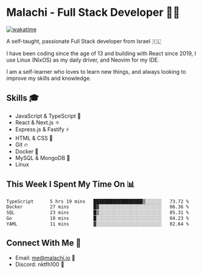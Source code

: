 # Malachi - Full Stack Developer 🚀🔥
[![wakatime](https://wakatime.com/badge/user/112ec769-e669-4b78-a46f-cf4343930741.svg)](https://wakatime.com/@112ec769-e669-4b78-a46f-cf4343930741)

A self-taught, passionate Full Stack developer from Israel 🇮🇱

I have been coding since the age of 13 and building with React since 2019, I use Linux (NixOS) as my daily driver, and Neovim for my IDE.

I am a self-learner who loves to learn new things, and always looking to improve my skills and knowledge.

## Skills 🎓
- JavaScript & TypeScript 💎
- React & Next.js ⚛️
- Express.js & Fastify ⚡️
- HTML & CSS 🎨
- Git 🔥
- Docker 🐳
- MySQL & MongoDB 💾
- Linux

## This Week I Spent My Time On 📊
<!--START_SECTION:waka-->

```txt
TypeScript      5 hrs 19 mins   ██████████████████▒░░░░░░   73.72 %
Docker          27 mins         █▓░░░░░░░░░░░░░░░░░░░░░░░   06.36 %
SQL             23 mins         █▒░░░░░░░░░░░░░░░░░░░░░░░   05.31 %
Go              18 mins         █░░░░░░░░░░░░░░░░░░░░░░░░   04.23 %
YAML            11 mins         ▓░░░░░░░░░░░░░░░░░░░░░░░░   02.64 %
```

<!--END_SECTION:waka-->


## Connect With Me 📱
- Email: me@malachi.io 📧
- Discord: nktfh100 👾

